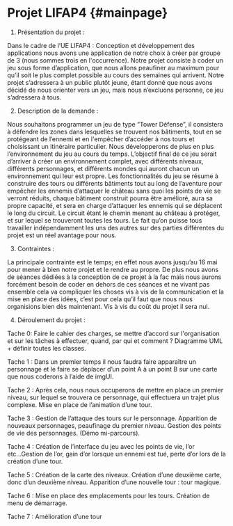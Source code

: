 # Projet LIFAP4 {#mainpage}

1. Présentation du projet :

Dans le cadre de l’UE LIFAP4 : Conception et développement des applications nous avons une
application de notre choix à créer par groupe de 3 (nous sommes trois en l'occurrence).
Notre projet consiste à coder un jeu sous forme d’application, que nous allons peaufiner au maximum
pour qu’il soit le plus complet possible au cours des semaines qui arrivent.
Notre projet s’adressera à un public plutôt jeune, étant donné que nous avons décidé de nous orienter
vers un jeu, mais nous n’excluons personne, ce jeu s’adressera à tous.


2. Description de la demande :

Nous souhaitons programmer un jeu de type “Tower Défense”, il consistera à défendre les zones
dans lesquelles se trouvent nos bâtiments, tout en se protégeant de l’ennemi et en l'empêcher d’accéder
à nos tours et choisissant un itinéraire particulier. Nous développerons de plus en plus l’environnement du jeu au cours du temps.
L’objectif final de ce jeu serait d’arriver à créer un environnement complet, avec différents niveaux,
différents personnages, et différents mondes qui auront chacun un environnement qui leur est propre.
Les fonctionnalités du jeu se résume à construire des tours ou différents bâtiments tout au long de
l’aventure pour empêcher les ennemis d’attaquer le château sans quoi les points de vie se verront
réduits, chaque bâtiment construit pourra être amélioré, aura sa propre capacité, et sera en charge
d’attaquer les ennemis qui se déplacent le long du circuit. Le circuit étant le chemin menant au château à protéger, et sur lequel se trouveront toutes les tours.
Le fait qu’on puisse tous travailler indépendamment les uns des autres sur des parties différentes du
projet est un réel avantage pour nous.


3. Contraintes :

La principale contrainte est le temps; en effet nous avons jusqu’au 16 mai pour mener à bien notre
projet et le rendre au propre.
De plus nous avons de séances dédiées à la conception de ce projet à la fac mais nous aurons forcément
besoin de coder en dehors de ces séances et ne vivant pas ensemble cela va compliquer les choses vis à
vis de la communication et la mise en place des idées, c’est pour cela qu’il faut que nous nous
organisions bien dès maintenant.
Vis à vis du coût du projet il sera nul.


4. Déroulement du projet :

Tache 0: Faire le cahier des charges, se mettre d’accord sur l'organisation et sur les tâches à effectuer, quand, par qui et comment ? Diagramme UML + définir toutes les classes.

Tache 1 : Dans un premier temps il nous faudra faire apparaître un personnage et le faire se déplacer d’un point A à un point B sur une carte que nous coderons à l’aide de imgUI.

Tache 2 : Après cela, nous nous occuperons de mettre en place un premier niveau, sur lequel se trouvera ce personnage, qui effectuera un trajet plus complexe. Mise en place de l’animation d’une tour.

Tache 3 : Gestion de l’attaque des tours sur le personnage. Apparition de nouveaux personnages, peaufinage du premier niveau. Gestion des points de vie des personnages. (Démo mi-parcours).

Tache 4 : Création de l’interface du jeu avec les points de vie, l’or etc...Gestion de l’or, gain d’or lorsque un ennemi est tué, perte d’or lors de la création d’une tour.

Tache 5 : Création de la carte des niveaux. Création d’une deuxième carte, donc d’un deuxième niveau. Apparition d’une nouvelle tour : tour magique.

Tache 6 : Mise en place des emplacements pour les tours. Création de menu de démarrage.

Tache 7 : Amélioration d’une tour
